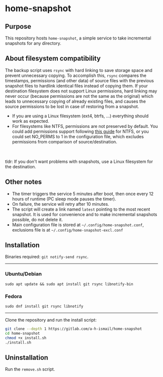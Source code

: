 # home-snapshot

## Purpose

This repository hosts `home-snapshot`, a simple service to take incremental snapshots for any directory.

## About filesystem compatibility

The backup script uses `rsync` with hard linking to save storage space and prevent unnecessary copying. To accomplish this, `rsync` compares the timestamps, permissions (and other data) of source files with the previous snapshot files to hardlink identical files instead of copying them. If your destination filesystem does not support Linux permissions, hard linking may never occur (because permissions are not the same as the original) which leads to unnecessary copying of already existing files, and causes the source permissions to be lost in case of restoring from a snapshot. <br>

- If you are using a Linux filesystem (ext4, btrfs, ...) everything should work as expected.
- For filesystems like NTFS, permissions are not preserved by default. You could add permissions support following [this guide](https://askubuntu.com/a/887502/1386657) for NTFS, or you could set NO_PERMS to 1 in the configuration file, which excludes permissions from comparison of source/destination.
<br>
<br>
tldr: If you don't want problems with snapshots, use a Linux filesystem for the destination.

## Other notes

- The timer triggers the service 5 minutes after boot, then once every 12 hours of runtime (PC sleep mode pauses the timer).
- On failure, the service will retry after 10 minutes.
- The script will create a link named `latest` pointing to the most recent snapshot. It is used for convenience and to make incremental snapshots possible, do not delete it.
- Main configuration file is stored at `~/.config/home-snapshot.conf`, exclusions file is at `~/.config/home-snapshot-excl.conf`

## Installation

Binaries required: `git notify-send rsync`.

---

### Ubuntu/Debian

`sudo apt update && sudo apt install git rsync libnotify-bin`

### Fedora

`sudo dnf install git rsync libnotify`

---
Clone the repository and run the install script:<br>

```bash
git clone --depth 1 https://gitlab.com/a-h-ismail/home-snapshot
cd home-snapshot
chmod +x install.sh
./install.sh
```

## Uninstallation

Run the `remove.sh` script.
